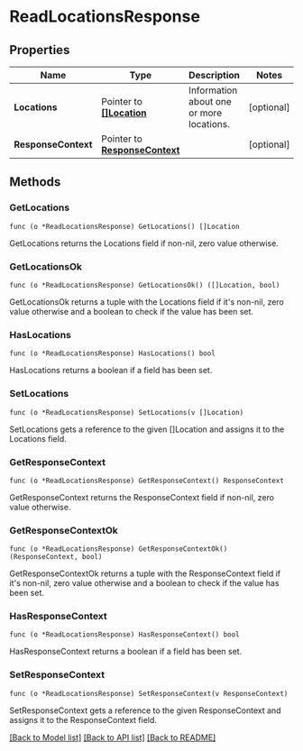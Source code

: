 # ReadLocationsResponse

## Properties

Name | Type | Description | Notes
------------ | ------------- | ------------- | -------------
**Locations** | Pointer to [**[]Location**](Location.md) | Information about one or more locations. | [optional] 
**ResponseContext** | Pointer to [**ResponseContext**](ResponseContext.md) |  | [optional] 

## Methods

### GetLocations

`func (o *ReadLocationsResponse) GetLocations() []Location`

GetLocations returns the Locations field if non-nil, zero value otherwise.

### GetLocationsOk

`func (o *ReadLocationsResponse) GetLocationsOk() ([]Location, bool)`

GetLocationsOk returns a tuple with the Locations field if it's non-nil, zero value otherwise
and a boolean to check if the value has been set.

### HasLocations

`func (o *ReadLocationsResponse) HasLocations() bool`

HasLocations returns a boolean if a field has been set.

### SetLocations

`func (o *ReadLocationsResponse) SetLocations(v []Location)`

SetLocations gets a reference to the given []Location and assigns it to the Locations field.

### GetResponseContext

`func (o *ReadLocationsResponse) GetResponseContext() ResponseContext`

GetResponseContext returns the ResponseContext field if non-nil, zero value otherwise.

### GetResponseContextOk

`func (o *ReadLocationsResponse) GetResponseContextOk() (ResponseContext, bool)`

GetResponseContextOk returns a tuple with the ResponseContext field if it's non-nil, zero value otherwise
and a boolean to check if the value has been set.

### HasResponseContext

`func (o *ReadLocationsResponse) HasResponseContext() bool`

HasResponseContext returns a boolean if a field has been set.

### SetResponseContext

`func (o *ReadLocationsResponse) SetResponseContext(v ResponseContext)`

SetResponseContext gets a reference to the given ResponseContext and assigns it to the ResponseContext field.


[[Back to Model list]](../README.md#documentation-for-models) [[Back to API list]](../README.md#documentation-for-api-endpoints) [[Back to README]](../README.md)


